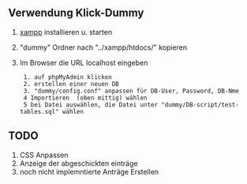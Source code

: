 ## Verwendung Klick-Dummy
1. [xampp](https://www.apachefriends.org/de/download.html) installieren u. starten
2. "dummy" Ordner nach "../xampp/htdocs/" kopieren
3. Im Browser die URL localhost eingeben

 		1. auf phpMyAdmin klicken
		2. erstellen einer neuen DB
		3. "dummy/config.conf" anpassen für DB-User, Password, DB-Nme
		4 Importieren  (oben mittig) wählen
		5 bei Datei auswählen, die Datei unter "dummy/DB-script/test-tables.sql" wählen

 
 
 
 ## TODO
 1. CSS Anpassen 
 2. Anzeige der abgeschickten einträge
 3. noch nicht implemntierte Anträge Erstellen
 
